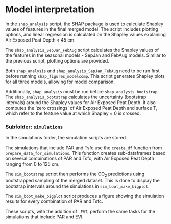 # Model interpretation

In the ```shap_analysis``` script, the SHAP package is used to calculate Shapley values of features in the final merged model. The script includes plotting options, and linear regression is calculated on the Shapley values explaining Air Exposed Peat Depth < 45 cm.

The ```shap_analysis_SepJan_FebAug``` script calculates the Shapley values of the features in the seasonal models - SepJan and FebAug models. Similar to the previous script, plotting options are provided.

Both ```shap_analysis``` and ```shap_analysis_SepJan_FebAug``` need to be run first before running ```shap_figures_modelcomp```. This script generates Shapley plots for all three models, allowing for model comparison.

Additionally, ```shap_analysis``` must be run before ```shap_analysis_bootstrap```. The ```shap_analysis_bootstrap``` calculates the uncertainty (bootstrap intervals) around the Shapley values for Air Exposed Peat Depth. It also computes the ‘zero crossings’ of Air Exposed Peat Depth and surface T, which refer to the feature value at which Shapley = 0 is crossed.

### Subfolder: ```simulations```
In the simulations folder, the simulation scripts are stored. 

The simulations that include PAR and Tsfc use the ```create_df``` function from ```prepare_data_for_simulations```. This function creates sub-dataframes based on several combinations of PAR and Tsfc, with Air Exposed Peat Depth ranging from 0 to 125 cm. 

The ```sim_bootstrap``` script then performs the CO<sub>2</sub> predictions using bootstrapped sampling of the merged dataset. This is done to display the bootstrap intervals around the simulations in ```sim_boot_make_bigplot```.

The ```sim_boot_make_bigplot``` script produces a figure showing the simulation results for every combination of PAR and Tsfc.

These scripts, with the addition of ```_EVI```, perform the same tasks for the simulations that include PAR and EVI. 
